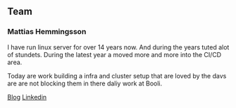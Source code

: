 ## Team


### Mattias Hemmingsson
I have run linux server for over 14 years now. And during the years tuted alot of stundets. During the latest year a moved more and more into the CI/CD area.

Today are work building a infra and cluster setup that are loved by the davs are are not blocking them in there daliy work at Booli.


[Blog](https://lifeandshell.com)
[Linkedin](https://www.linkedin.com/in/matte-hemmingsson
)